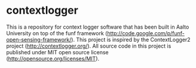 contextlogger
=============

This is a repository for context logger software that has been built in Aalto University on top of the funf framework (http://code.google.com/p/funf-open-sensing-framework/). This project is inspired by the ContextLogger2 project (http://contextlogger.org/). All source code in this project is published under MIT open source license (http://opensource.org/licenses/MIT).